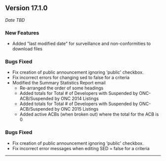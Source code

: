 
## Version 17.1.0
_Date TBD_

### New Features
* Added "last modified date" for surveillance and non-conformities to download files

### Bugs Fixed
* Fix creation of public announcement ignoring 'public' checkbox.
* Fix incorrect errors for changing sed to false for a criteria
* Modified the Summary Statistics Report email
  * Re-arranged the order of some headings
  * Added totals for Total # of Developers with Suspended by ONC-ACB/Suspended by ONC 2014 Listings
  * Added totals for Total # of Developers with Suspended by ONC-ACB/Suspended by ONC 2015 Listings
  * Added active ACBs (when broken out) where the total for the ACB is 0

### Bugs Fixed
* Fix creation of public announcement ignoring 'public' checkbox.
* Fix incorrect error messages when editing SED = false for a criteria
---

